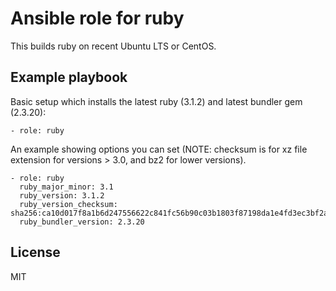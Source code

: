 # Ansible role for ruby

This builds ruby on recent Ubuntu LTS or CentOS.

## Example playbook

Basic setup which installs the latest ruby (3.1.2) and latest bundler gem (2.3.20):

    - role: ruby

An example showing options you can set (NOTE: checksum is for xz file extension for versions > 3.0, and bz2 for lower versions).

    - role: ruby
      ruby_major_minor: 3.1
      ruby_version: 3.1.2
      ruby_version_checksum: sha256:ca10d017f8a1b6d247556622c841fc56b90c03b1803f87198da1e4fd3ec3bf2a
      ruby_bundler_version: 2.3.20

## License

MIT
